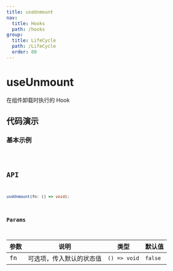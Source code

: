 ```yaml
---
title: useUnmount
nav:
  title: Hooks
  path: /hooks
group:
  title: LifeCycle
  path: /LifeCycle
  order: 80
---
```


# useUnmount

在组件卸载时执行的 Hook

## 代码演示

### 基本示例

<code src="./__demo__/demo01.tsx" />

## API

```ts
useUnmount(fn: () => void);
```

### Params

| 参数         | 说明                     | 类型      | 默认值  |
|--------------|--------------------------|-----------|---------|
| fn | 可选项，传入默认的状态值 | `() => void` | `false` |
